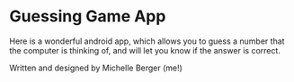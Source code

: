 ﻿# Guessing Game App
Here is a wonderful android app, which allows you to guess a number that the computer is thinking of, and will let you know if the answer is correct.

Written and designed by Michelle Berger (me!)
